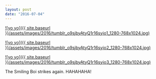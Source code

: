 ```yaml
---
layout: post
date: "2016-07-04"
---
```


[![yo yo]({{ site.baseurl }}/assets/images/2016/tumblr_o9sjbyAtyQ1r16syio1_1280-768x1024.jpg)](https://mananamanana.com/ohpiglet/wp-content/uploads/2016/07/tumblr_o9sjbyAtyQ1r16syio1_1280.jpg)

[![yo yo]({{ site.baseurl }}/assets/images/2016/tumblr_o9sjbyAtyQ1r16syio2_1280-768x1024.jpg)](https://mananamanana.com/ohpiglet/wp-content/uploads/2016/07/tumblr_o9sjbyAtyQ1r16syio2_1280.jpg)

[![yo yo]({{ site.baseurl }}/assets/images/2016/tumblr_o9sjbyAtyQ1r16syio3_1280-768x1024.jpg)](https://mananamanana.com/ohpiglet/wp-content/uploads/2016/07/tumblr_o9sjbyAtyQ1r16syio3_1280.jpg)

The Smiling Boi strikes again. HAHAHAHA!
